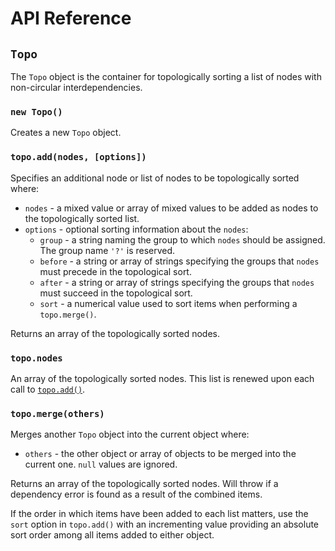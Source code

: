 # API Reference

## `Topo`
The `Topo` object is the container for topologically sorting a list of nodes with non-circular interdependencies.

### `new Topo()`
Creates a new `Topo` object.

### `topo.add(nodes, [options])`
Specifies an additional node or list of nodes to be topologically sorted where:
  - `nodes` - a mixed value or array of mixed values to be added as nodes to the topologically sorted list.
  - `options` - optional sorting information about the `nodes`:
    - `group` - a string naming the group to which `nodes` should be assigned.  The group name `'?'` is reserved.
    - `before` - a string or array of strings specifying the groups that `nodes` must precede in the topological sort.
    - `after` - a string or array of strings specifying the groups that `nodes` must succeed in the topological sort.
    - `sort` - a numerical value used to sort items when performing a `topo.merge()`.

Returns an array of the topologically sorted nodes.

### `topo.nodes`
An array of the topologically sorted nodes.  This list is renewed upon each call to [`topo.add()`](#topoaddnodes-options).

### `topo.merge(others)`
Merges another `Topo` object into the current object where:
- `others` - the other object or array of objects to be merged into the current one. `null`
  values are ignored.

Returns an array of the topologically sorted nodes. Will throw if a dependency error is found as a result of the
combined items.

If the order in which items have been added to each list matters, use the `sort` option in `topo.add()` with an incrementing
value providing an absolute sort order among all items added to either object.